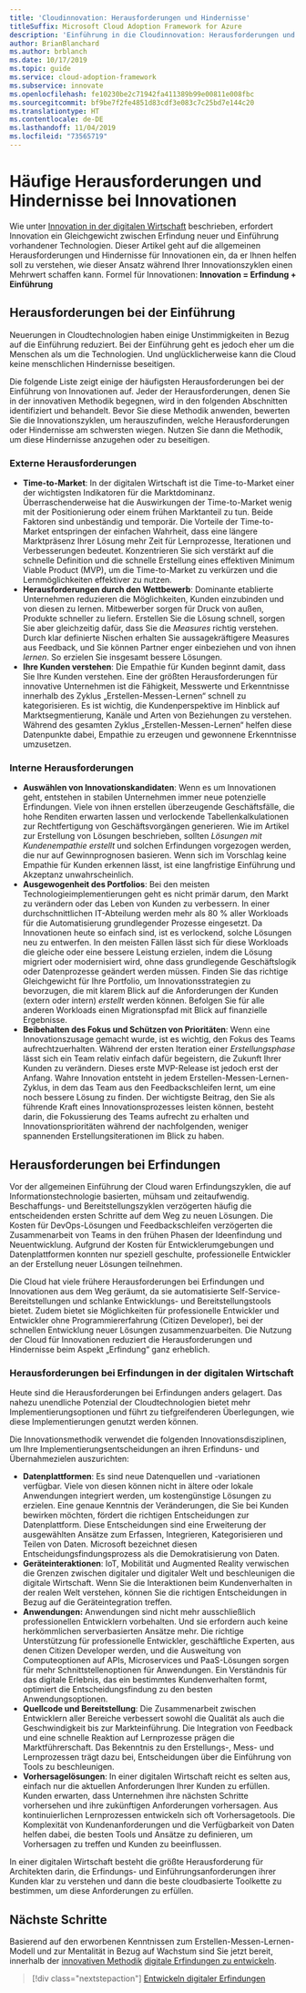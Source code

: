 ```yaml
---
title: 'Cloudinnovation: Herausforderungen und Hindernisse'
titleSuffix: Microsoft Cloud Adoption Framework for Azure
description: 'Einführung in die Cloudinnovation: Herausforderungen und Hindernisse'
author: BrianBlanchard
ms.author: brblanch
ms.date: 10/17/2019
ms.topic: guide
ms.service: cloud-adoption-framework
ms.subservice: innovate
ms.openlocfilehash: fe10230be2c71942fa411389b99e00811e008fbc
ms.sourcegitcommit: bf9be7f2fe4851d83cdf3e083c7c25bd7e144c20
ms.translationtype: HT
ms.contentlocale: de-DE
ms.lasthandoff: 11/04/2019
ms.locfileid: "73565719"
---
```

# <a name="common-blockers-and-challenges-to-innovation"></a>Häufige Herausforderungen und Hindernisse bei Innovationen

Wie unter [Innovation in der digitalen Wirtschaft](./index.md) beschrieben, erfordert Innovation ein Gleichgewicht zwischen Erfindung neuer und Einführung vorhandener Technologien. Dieser Artikel geht auf die allgemeinen Herausforderungen und Hindernisse für Innovationen ein, da er Ihnen helfen soll zu verstehen, wie dieser Ansatz während Ihrer Innovationszyklen einen Mehrwert schaffen kann. Formel für Innovationen: **Innovation = Erfindung + Einführung**

## <a name="adoption-challenges"></a>Herausforderungen bei der Einführung

Neuerungen in Cloudtechnologien haben einige Unstimmigkeiten in Bezug auf die Einführung reduziert. Bei der Einführung geht es jedoch eher um die Menschen als um die Technologien. Und unglücklicherweise kann die Cloud keine menschlichen Hindernisse beseitigen.

Die folgende Liste zeigt einige der häufigsten Herausforderungen bei der Einführung von Innovationen auf. Jeder der Herausforderungen, denen Sie in der innovativen Methodik begegnen, wird in den folgenden Abschnitten identifiziert und behandelt. Bevor Sie diese Methodik anwenden, bewerten Sie die Innovationszyklen, um herauszufinden, welche Herausforderungen oder Hindernisse am schwersten wiegen. Nutzen Sie dann die Methodik, um diese Hindernisse anzugehen oder zu beseitigen.

### <a name="external-challenges"></a>Externe Herausforderungen

- **Time-to-Market**: In der digitalen Wirtschaft ist die Time-to-Market einer der wichtigsten Indikatoren für die Marktdominanz. Überraschenderweise hat die Auswirkungen der Time-to-Market wenig mit der Positionierung oder einem frühen Marktanteil zu tun. Beide Faktoren sind unbeständig und temporär. Die Vorteile der Time-to-Market entspringen der einfachen Wahrheit, dass eine längere Marktpräsenz Ihrer Lösung mehr Zeit für Lernprozesse, Iterationen und Verbesserungen bedeutet. Konzentrieren Sie sich verstärkt auf die schnelle Definition und die schnelle Erstellung eines effektiven Minimum Viable Product (MVP), um die Time-to-Market zu verkürzen und die Lernmöglichkeiten effektiver zu nutzen.
- **Herausforderungen durch den Wettbewerb**: Dominante etablierte Unternehmen reduzieren die Möglichkeiten, Kunden einzubinden und von diesen zu lernen. Mitbewerber sorgen für Druck von außen, Produkte schneller zu liefern. Erstellen Sie die Lösung schnell, sorgen Sie aber gleichzeitig dafür, dass Sie die _Measures_ richtig verstehen. Durch klar definierte Nischen erhalten Sie aussagekräftigere Measures aus Feedback, und Sie können Partner enger einbeziehen und von ihnen _lernen_. So erzielen Sie insgesamt bessere Lösungen.
- **Ihre Kunden verstehen**: Die Empathie für Kunden beginnt damit, dass Sie Ihre Kunden verstehen. Eine der größten Herausforderungen für innovative Unternehmen ist die Fähigkeit, Messwerte und Erkenntnisse innerhalb des Zyklus „Erstellen-Messen-Lernen“ schnell zu kategorisieren. Es ist wichtig, die Kundenperspektive im Hinblick auf Marktsegmentierung, Kanäle und Arten von Beziehungen zu verstehen. Während des gesamten Zyklus „Erstellen-Messen-Lernen“ helfen diese Datenpunkte dabei, Empathie zu erzeugen und gewonnene Erkenntnisse umzusetzen.

### <a name="internal-challenges"></a>Interne Herausforderungen

- **Auswählen von Innovationskandidaten**: Wenn es um Innovationen geht, entstehen in stabilen Unternehmen immer neue potenzielle Erfindungen. Viele von ihnen erstellen überzeugende Geschäftsfälle, die hohe Renditen erwarten lassen und verlockende Tabellenkalkulationen zur Rechtfertigung von Geschäftsvorgängen generieren. Wie im Artikel zur Erstellung von Lösungen beschrieben, sollten *Lösungen mit Kundenempathie erstellt* und solchen Erfindungen vorgezogen werden, die nur auf Gewinnprognosen basieren. Wenn sich im Vorschlag keine Empathie für Kunden erkennen lässt, ist eine langfristige Einführung und Akzeptanz unwahrscheinlich.
- **Ausgewogenheit des Portfolios**: Bei den meisten Technologieimplementierungen geht es nicht primär darum, den Markt zu verändern oder das Leben von Kunden zu verbessern. In einer durchschnittlichen IT-Abteilung werden mehr als 80 % aller Workloads für die Automatisierung grundlegender Prozesse eingesetzt. Da Innovationen heute so einfach sind, ist es verlockend, solche Lösungen neu zu entwerfen. In den meisten Fällen lässt sich für diese Workloads die gleiche oder eine bessere Leistung erzielen, indem die Lösung migriert oder modernisiert wird, ohne dass grundlegende Geschäftslogik oder Datenprozesse geändert werden müssen. Finden Sie das richtige Gleichgewicht für Ihre Portfolio, um Innovationsstrategien zu bevorzugen, die mit klarem Blick auf die Anforderungen der Kunden (extern oder intern) _erstellt_ werden können. Befolgen Sie für alle anderen Workloads einen Migrationspfad mit Blick auf finanzielle Ergebnisse.
- **Beibehalten des Fokus und Schützen von Prioritäten**: Wenn eine Innovationszusage gemacht wurde, ist es wichtig, den Fokus des Teams aufrechtzuerhalten. Während der ersten Iteration einer *Erstellungsphase* lässt sich ein Team relativ einfach dafür begeistern, die Zukunft Ihrer Kunden zu verändern. Dieses erste MVP-Release ist jedoch erst der Anfang. Wahre Innovation entsteht in jedem Erstellen-Messen-Lernen-Zyklus, in dem das Team aus den Feedbackschleifen lernt, um eine noch bessere Lösung zu finden. Der wichtigste Beitrag, den Sie als führende Kraft eines Innovationsprozesses leisten können, besteht darin, die Fokussierung des Teams aufrecht zu erhalten und Innovationsprioritäten während der nachfolgenden, weniger spannenden Erstellungsiterationen im Blick zu haben.

## <a name="invention-challenges"></a>Herausforderungen bei Erfindungen

Vor der allgemeinen Einführung der Cloud waren Erfindungszyklen, die auf Informationstechnologie basierten, mühsam und zeitaufwendig. Beschaffungs- und Bereitstellungszyklen verzögerten häufig die entscheidenden ersten Schritte auf dem Weg zu neuen Lösungen. Die Kosten für DevOps-Lösungen und Feedbackschleifen verzögerten die Zusammenarbeit von Teams in den frühen Phasen der Ideenfindung und Neuentwicklung. Aufgrund der Kosten für Entwicklerumgebungen und Datenplattformen konnten nur speziell geschulte, professionelle Entwickler an der Erstellung neuer Lösungen teilnehmen.

Die Cloud hat viele frühere Herausforderungen bei Erfindungen und Innovationen aus dem Weg geräumt, da sie automatisierte Self-Service-Bereitstellungen und schlanke Entwicklungs- und Bereitstellungstools bietet. Zudem bietet sie Möglichkeiten für professionelle Entwickler und Entwickler ohne Programmiererfahrung (Citizen Developer), bei der schnellen Entwicklung neuer Lösungen zusammenzuarbeiten. Die Nutzung der Cloud für Innovationen reduziert die Herausforderungen und Hindernisse beim Aspekt „Erfindung“ ganz erheblich.

### <a name="invention-challenges-in-a-digital-economy"></a>Herausforderungen bei Erfindungen in der digitalen Wirtschaft

Heute sind die Herausforderungen bei Erfindungen anders gelagert. Das nahezu unendliche Potenzial der Cloudtechnologien bietet mehr Implementierungsoptionen und führt zu tiefgreifenderen Überlegungen, wie diese Implementierungen genutzt werden können.

Die Innovationsmethodik verwendet die folgenden Innovationsdisziplinen, um Ihre Implementierungsentscheidungen an ihren Erfinduns- und Übernahmezielen auszurichten:

- **Datenplattformen**: Es sind neue Datenquellen und -variationen verfügbar. Viele von diesen können nicht in ältere oder lokale Anwendungen integriert werden, um kostengünstige Lösungen zu erzielen. Eine genaue Kenntnis der Veränderungen, die Sie bei Kunden bewirken möchten, fördert die richtigen Entscheidungen zur Datenplattform. Diese Entscheidungen sind eine Erweiterung der ausgewählten Ansätze zum Erfassen, Integrieren, Kategorisieren und Teilen von Daten. Microsoft bezeichnet diesen Entscheidungsfindungsprozess als die Demokratisierung von Daten.
- **Geräteinteraktionen**: IoT, Mobilität und Augmented Reality verwischen die Grenzen zwischen digitaler und digitaler Welt und beschleunigen die digitale Wirtschaft. Wenn Sie die Interaktionen beim Kundenverhalten in der realen Welt verstehen, können Sie die richtigen Entscheidungen in Bezug auf die Geräteintegration treffen.
- **Anwendungen:** Anwendungen sind nicht mehr ausschließlich professionellen Entwicklern vorbehalten. Und sie erfordern auch keine herkömmlichen serverbasierten Ansätze mehr. Die richtige Unterstützung für professionelle Entwickler, geschäftliche Experten, aus denen Citizen Developer werden, und die Ausweitung von Computeoptionen auf APIs, Microservices und PaaS-Lösungen sorgen für mehr Schnittstellenoptionen für Anwendungen. Ein Verständnis für das digitale Erlebnis, das ein bestimmtes Kundenverhalten formt, optimiert die Entscheidungsfindung zu den besten Anwendungsoptionen.
- **Quellcode und Bereitstellung**: Die Zusammenarbeit zwischen Entwicklern aller Bereiche verbessert sowohl die Qualität als auch die Geschwindigkeit bis zur Markteinführung. Die Integration von Feedback und eine schnelle Reaktion auf Lernprozesse prägen die Marktführerschaft. Das Bekenntnis zu den Erstellungs-, Mess- und Lernprozessen trägt dazu bei, Entscheidungen über die Einführung von Tools zu beschleunigen.
- **Vorhersagelösungen**: In einer digitalen Wirtschaft reicht es selten aus, einfach nur die aktuellen Anforderungen Ihrer Kunden zu erfüllen. Kunden erwarten, dass Unternehmen ihre nächsten Schritte vorhersehen und ihre zukünftigen Anforderungen vorhersagen. Aus kontinuierlichen Lernprozessen entwickeln sich oft Vorhersagetools. Die Komplexität von Kundenanforderungen und die Verfügbarkeit von Daten helfen dabei, die besten Tools und Ansätze zu definieren, um Vorhersagen zu treffen und Kunden zu beeinflussen.

In einer digitalen Wirtschaft besteht die größte Herausforderung für Architekten darin, die Erfindungs- und Einführungsanforderungen ihrer Kunden klar zu verstehen und dann die beste cloudbasierte Toolkette zu bestimmen, um diese Anforderungen zu erfüllen.

## <a name="next-steps"></a>Nächste Schritte

Basierend auf den erworbenen Kenntnissen zum Erstellen-Messen-Lernen-Modell und zur Mentalität in Bezug auf Wachstum sind Sie jetzt bereit, innerhalb der [innovativen Methodik](./index.md) [digitale Erfindungen zu entwickeln](./invention.md).

> [!div class="nextstepaction"]
> [Entwickeln digitaler Erfindungen](./invention.md)
